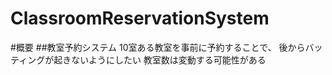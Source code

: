 # ClassroomReservationSystem

#概要
##教室予約システム
10室ある教室を事前に予約することで、
後からバッティングが起きないようにしたい
教室数は変動する可能性がある
